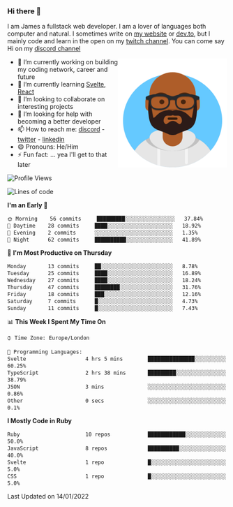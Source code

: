 ### Hi there 👋

I am James a fullstack web developer. I am a lover of languages both computer and natural. I sometimes write on [my website](https://jdhall.dev) or [dev.to](https://dev.to/zefur), but I mainly code and learn in the open on my [twitch channel](https://www.twitch.com/jozuhito). You can come say Hi on my [discord channel](https://discord.gg/sWEHvsBw)



<img align="right" height="250" width="250"  src="/assets/avataaars.png" />

  

- 🔭 I’m currently working on building my coding network, career and future
- 🌱 I’m currently learning [Svelte](https://svelte.dev), [React](https://reactjs.org)
- 👯 I’m looking to collaborate on interesting projects
- 🤔 I’m looking for help with becoming a better developer
- 📫 How to reach me: [discord](https://discord.gg/sWEHvsBw)
                      - [twitter](twitter.com/zefur)
                      - [linkedin](https://linkedin.com/in/j-d-hall)
- 😄 Pronouns: He/Him
- ⚡ Fun fact: ... yea I'll get to that later

 
<!-- BLOG-POST-LIST:START -->

<!-- BLOG-POST-LIST:END -->

<!--START_SECTION:waka-->
![Profile Views](http://img.shields.io/badge/Profile%20Views-0-blue)

![Lines of code](https://img.shields.io/badge/From%20Hello%20World%20I%27ve%20Written-77%20Thousand%20lines%20of%20code-blue)

**I'm an Early 🐤** 

```text
🌞 Morning    56 commits     █████████░░░░░░░░░░░░░░░░   37.84% 
🌆 Daytime    28 commits     ████░░░░░░░░░░░░░░░░░░░░░   18.92% 
🌃 Evening    2 commits      ░░░░░░░░░░░░░░░░░░░░░░░░░   1.35% 
🌙 Night      62 commits     ██████████░░░░░░░░░░░░░░░   41.89%

```
📅 **I'm Most Productive on Thursday** 

```text
Monday       13 commits     ██░░░░░░░░░░░░░░░░░░░░░░░   8.78% 
Tuesday      25 commits     ████░░░░░░░░░░░░░░░░░░░░░   16.89% 
Wednesday    27 commits     ████░░░░░░░░░░░░░░░░░░░░░   18.24% 
Thursday     47 commits     ████████░░░░░░░░░░░░░░░░░   31.76% 
Friday       18 commits     ███░░░░░░░░░░░░░░░░░░░░░░   12.16% 
Saturday     7 commits      █░░░░░░░░░░░░░░░░░░░░░░░░   4.73% 
Sunday       11 commits     █░░░░░░░░░░░░░░░░░░░░░░░░   7.43%

```


📊 **This Week I Spent My Time On** 

```text
⌚︎ Time Zone: Europe/London

💬 Programming Languages: 
Svelte                   4 hrs 5 mins        ███████████████░░░░░░░░░░   60.25% 
TypeScript               2 hrs 38 mins       █████████░░░░░░░░░░░░░░░░   38.79% 
JSON                     3 mins              ░░░░░░░░░░░░░░░░░░░░░░░░░   0.86% 
Other                    0 secs              ░░░░░░░░░░░░░░░░░░░░░░░░░   0.1%

```

**I Mostly Code in Ruby** 

```text
Ruby                     10 repos            ████████████░░░░░░░░░░░░░   50.0% 
JavaScript               8 repos             ██████████░░░░░░░░░░░░░░░   40.0% 
Svelte                   1 repo              █░░░░░░░░░░░░░░░░░░░░░░░░   5.0% 
CSS                      1 repo              █░░░░░░░░░░░░░░░░░░░░░░░░   5.0%

```



 Last Updated on 14/01/2022
<!--END_SECTION:waka-->
